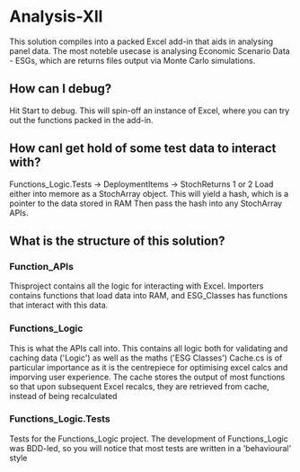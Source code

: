# Analysis-Xll
This solution compiles into a packed Excel add-in that aids in analysing panel data.
The most noteble usecase is analysing Economic Scenario Data - ESGs, which are returns files output via Monte Carlo simulations.

## How can I debug?
Hit Start to debug. This will spin-off an instance of Excel, where you can try out the functions packed in the add-in.

## How canI get hold of some test data to interact with?
Functions_Logic.Tests -> DeploymentItems -> StochReturns 1 or 2
Load either into memore as a StochArray object. This will yield a hash, which is a pointer to the data stored in RAM
Then pass the hash into any StochArray APIs.

## What is the structure of this solution?
### Function_APIs 
Thisproject contains all the logic for interacting with Excel. 
Importers contains functions that load data into RAM, and ESG_Classes has functions that interact with this data.

### Functions_Logic
This is what the APIs call into. This contains all logic both for validating and caching data ('Logic') as well as the maths ('ESG Classes')
Cache.cs is of particular importance as it is the centrepiece for optimising excel calcs and imporving user experience.
The cache stores the output of most functions so that upon subsequent Excel recalcs, they are retrieved from cache, instead of being recalculated

### Functions_Logic.Tests
Tests for the Functions_Logic project. 
The development of Functions_Logic was BDD-led, so you will notice that most tests are written in  a 'behavioural' style
